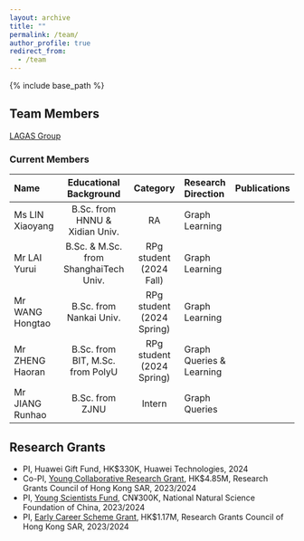 ```yaml
---
layout: archive
title: ""
permalink: /team/
author_profile: true
redirect_from:
  - /team
---
```


{% include base_path %}

## Team Members

[LAGAS Group](https://github.com/HKBU-LAGAS)

### Current Members

| Name         | Educational Background       |  Category    |   Research Direction  |   Publications  |
|:--------------|:-------------------------------:|:--------------:|:-----------------------|:-----------------------|
| Ms LIN Xiaoyang | B.Sc. from HNNU & Xidian Univ.| RA |   Graph Learning    |                       |
| Mr LAI Yurui | B.Sc. & M.Sc. from ShanghaiTech Univ.| RPg student (2024 Fall) |   Graph Learning    |                       |
| Mr WANG Hongtao | B.Sc. from Nankai Univ.| RPg student (2024 Spring) |   Graph Learning    |                       |
| Mr ZHENG Haoran | B.Sc. from BIT, M.Sc. from PolyU| RPg student (2024 Spring) |   Graph Queries & Learning |                       |
| Mr JIANG Runhao | B.Sc. from ZJNU| Intern |  Graph Queries   |                       |


## Research Grants
- PI, Huawei Gift Fund, HK$330K, Huawei Technologies, 2024
- Co-PI, [Young Collaborative Research Grant](https://www.ugc.edu.hk/eng/rgc/funding_opport/crf/), HK$4.85M, Research Grants Council of Hong Kong SAR, 2023/2024
- PI, [Young Scientists Fund](https://www.nsfc.gov.cn/publish/portal0/tab1418/), CN¥300K, National Natural Science Foundation of China, 2023/2024
- PI, [Early Career Scheme Grant](https://www.ugc.edu.hk/eng/rgc/funding_opport/ecs/), HK$1.17M, Research Grants Council of Hong Kong SAR, 2023/2024
